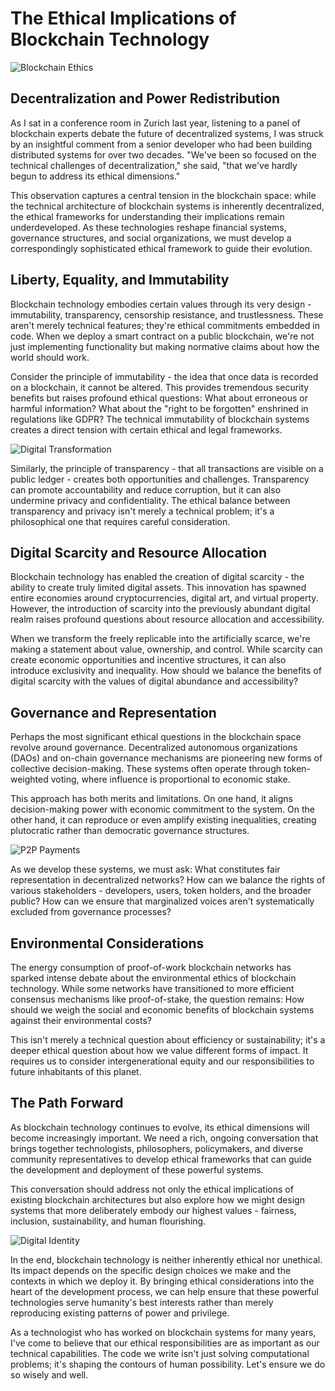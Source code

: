 
# The Ethical Implications of Blockchain Technology

![Blockchain Ethics](/Images/Bitcoin%20Blockchain.png)

## Decentralization and Power Redistribution

As I sat in a conference room in Zurich last year, listening to a panel of blockchain experts debate the future of decentralized systems, I was struck by an insightful comment from a senior developer who had been building distributed systems for over two decades. "We've been so focused on the technical challenges of decentralization," she said, "that we've hardly begun to address its ethical dimensions."

This observation captures a central tension in the blockchain space: while the technical architecture of blockchain systems is inherently decentralized, the ethical frameworks for understanding their implications remain underdeveloped. As these technologies reshape financial systems, governance structures, and social organizations, we must develop a correspondingly sophisticated ethical framework to guide their evolution.

## Liberty, Equality, and Immutability

Blockchain technology embodies certain values through its very design - immutability, transparency, censorship resistance, and trustlessness. These aren't merely technical features; they're ethical commitments embedded in code. When we deploy a smart contract on a public blockchain, we're not just implementing functionality but making normative claims about how the world should work.

Consider the principle of immutability - the idea that once data is recorded on a blockchain, it cannot be altered. This provides tremendous security benefits but raises profound ethical questions: What about erroneous or harmful information? What about the "right to be forgotten" enshrined in regulations like GDPR? The technical immutability of blockchain systems creates a direct tension with certain ethical and legal frameworks.

![Digital Transformation](/Images/Digital%20Transformation.jpg)

Similarly, the principle of transparency - that all transactions are visible on a public ledger - creates both opportunities and challenges. Transparency can promote accountability and reduce corruption, but it can also undermine privacy and confidentiality. The ethical balance between transparency and privacy isn't merely a technical problem; it's a philosophical one that requires careful consideration.

## Digital Scarcity and Resource Allocation

Blockchain technology has enabled the creation of digital scarcity - the ability to create truly limited digital assets. This innovation has spawned entire economies around cryptocurrencies, digital art, and virtual property. However, the introduction of scarcity into the previously abundant digital realm raises profound questions about resource allocation and accessibility.

When we transform the freely replicable into the artificially scarce, we're making a statement about value, ownership, and control. While scarcity can create economic opportunities and incentive structures, it can also introduce exclusivity and inequality. How should we balance the benefits of digital scarcity with the values of digital abundance and accessibility?

## Governance and Representation

Perhaps the most significant ethical questions in the blockchain space revolve around governance. Decentralized autonomous organizations (DAOs) and on-chain governance mechanisms are pioneering new forms of collective decision-making. These systems often operate through token-weighted voting, where influence is proportional to economic stake.

This approach has both merits and limitations. On one hand, it aligns decision-making power with economic commitment to the system. On the other hand, it can reproduce or even amplify existing inequalities, creating plutocratic rather than democratic governance structures.

![P2P Payments](/Images/P2P%20Payments.jpg)

As we develop these systems, we must ask: What constitutes fair representation in decentralized networks? How can we balance the rights of various stakeholders - developers, users, token holders, and the broader public? How can we ensure that marginalized voices aren't systematically excluded from governance processes?

## Environmental Considerations

The energy consumption of proof-of-work blockchain networks has sparked intense debate about the environmental ethics of blockchain technology. While some networks have transitioned to more efficient consensus mechanisms like proof-of-stake, the question remains: How should we weigh the social and economic benefits of blockchain systems against their environmental costs?

This isn't merely a technical question about efficiency or sustainability; it's a deeper ethical question about how we value different forms of impact. It requires us to consider intergenerational equity and our responsibilities to future inhabitants of this planet.

## The Path Forward

As blockchain technology continues to evolve, its ethical dimensions will become increasingly important. We need a rich, ongoing conversation that brings together technologists, philosophers, policymakers, and diverse community representatives to develop ethical frameworks that can guide the development and deployment of these powerful systems.

This conversation should address not only the ethical implications of existing blockchain architectures but also explore how we might design systems that more deliberately embody our highest values - fairness, inclusion, sustainability, and human flourishing.

![Digital Identity](/Images/Digital%20Identity.jpg)

In the end, blockchain technology is neither inherently ethical nor unethical. Its impact depends on the specific design choices we make and the contexts in which we deploy it. By bringing ethical considerations into the heart of the development process, we can help ensure that these powerful technologies serve humanity's best interests rather than merely reproducing existing patterns of power and privilege.

As a technologist who has worked on blockchain systems for many years, I've come to believe that our ethical responsibilities are as important as our technical capabilities. The code we write isn't just solving computational problems; it's shaping the contours of human possibility. Let's ensure we do so wisely and well.
